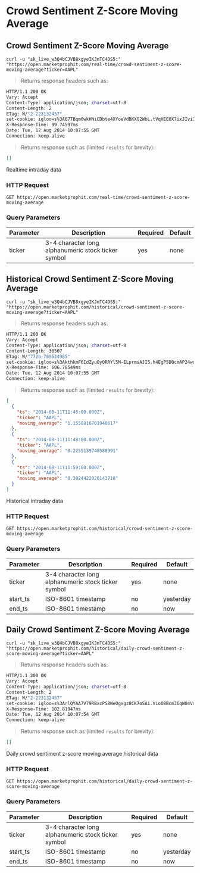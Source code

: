 
# Crowd Sentiment Z-Score Moving Average


## Crowd Sentiment Z-Score Moving Average

```shell
curl -u "sk_live_w3Q4bCJVB8xgyeIKJmTC4DS5:" "https://open.marketprophit.com/real-time/crowd-sentiment-z-score-moving-average?ticker=AAPL"
```

> Returns response headers such as:

```bash
HTTP/1.1 200 OK
Vary: Accept
Content-Type: application/json; charset=utf-8
Content-Length: 2
ETag: W/"2-223132457"
set-cookie: igloo=s%3A67TBqm0wkHNiCDbte4XYoeVdBKXG2WbL.tVqHEE0X7ixJIvi3FpTdlzXCe2fmpPik4hbfPYcA3eA; Path=/; Expires=Wed, 13 Aug 2014 10:07:55 GMT; HttpOnly
X-Response-Time: 99.74597ms
Date: Tue, 12 Aug 2014 10:07:55 GMT
Connection: keep-alive


```

> Returns response such as (limited `results` for brevity):

```json
[]
```

Realtime intraday data

### HTTP Request

`GET https://open.marketprophit.com/real-time/crowd-sentiment-z-score-moving-average`

### Query Parameters

Parameter | Description | Required | Default
--------- | ----------- | -------- | -------
ticker | 3-4 character long alphanumeric stock ticker symbol | yes | none



## Historical Crowd Sentiment Z-Score Moving Average

```shell
curl -u "sk_live_w3Q4bCJVB8xgyeIKJmTC4DS5:" "https://open.marketprophit.com/historical/crowd-sentiment-z-score-moving-average?ticker=AAPL"
```

> Returns response headers such as:

```bash
HTTP/1.1 200 OK
Vary: Accept
Content-Type: application/json; charset=utf-8
Content-Length: 30507
ETag: W/"772b-789534985"
set-cookie: igloo=s%3AkthkmF6IdZyuOyQRRYl5M-ELprmsAJI5.h4EgP5D0cmAP24wdKZJMn6bPJ4q2iNtSXHgP3EBQc6Y; Path=/; Expires=Wed, 13 Aug 2014 10:07:55 GMT; HttpOnly
X-Response-Time: 606.78549ms
Date: Tue, 12 Aug 2014 10:07:55 GMT
Connection: keep-alive


```

> Returns response such as (limited `results` for brevity):

```json
[
  {
    "ts": "2014-08-11T11:46:00.000Z",
    "ticker": "AAPL",
    "moving_average": "1.1558816701940617"
  },
  {
    "ts": "2014-08-11T11:48:00.000Z",
    "ticker": "AAPL",
    "moving_average": "0.2255139748588991"
  },
  {
    "ts": "2014-08-11T11:59:00.000Z",
    "ticker": "AAPL",
    "moving_average": "0.3024422026143718"
  }
]
```

Historical intraday data

### HTTP Request

`GET https://open.marketprophit.com/historical/crowd-sentiment-z-score-moving-average`

### Query Parameters

Parameter | Description | Required | Default
--------- | ----------- | -------- | -------
ticker | 3-4 character long alphanumeric stock ticker symbol | yes | none
start_ts | ISO-8601 timestamp | no | yesterday
end_ts | ISO-8601 timestamp | no | now


## Daily Crowd Sentiment Z-Score Moving Average

```shell
curl -u "sk_live_w3Q4bCJVB8xgyeIKJmTC4DS5:" "https://open.marketprophit.com/historical/daily-crowd-sentiment-z-score-moving-average?ticker=AAPL"
```

> Returns response headers such as:

```bash
HTTP/1.1 200 OK
Vary: Accept
Content-Type: application/json; charset=utf-8
Content-Length: 2
ETag: W/"2-223132457"
set-cookie: igloo=s%3ArlQYAA7V79RBxcPS8WeOgxgz8CK7oSAi.VioO8Bcm36qWO4Vs4lWdFmILbKnWrhJhM9%2FN28HudgM; Path=/; Expires=Wed, 13 Aug 2014 10:07:54 GMT; HttpOnly
X-Response-Time: 102.81947ms
Date: Tue, 12 Aug 2014 10:07:54 GMT
Connection: keep-alive


```

> Returns response such as (limited `results` for brevity):

```json
[]
```

Daily crowd sentiment z-score moving average historical data

### HTTP Request

`GET https://open.marketprophit.com/historical/daily-crowd-sentiment-z-score-moving-average`

### Query Parameters

Parameter | Description | Required | Default
--------- | ----------- | -------- | -------
ticker | 3-4 character long alphanumeric stock ticker symbol | yes | none
start_ts | ISO-8601 timestamp | no | yesterday
end_ts | ISO-8601 timestamp | no | now
